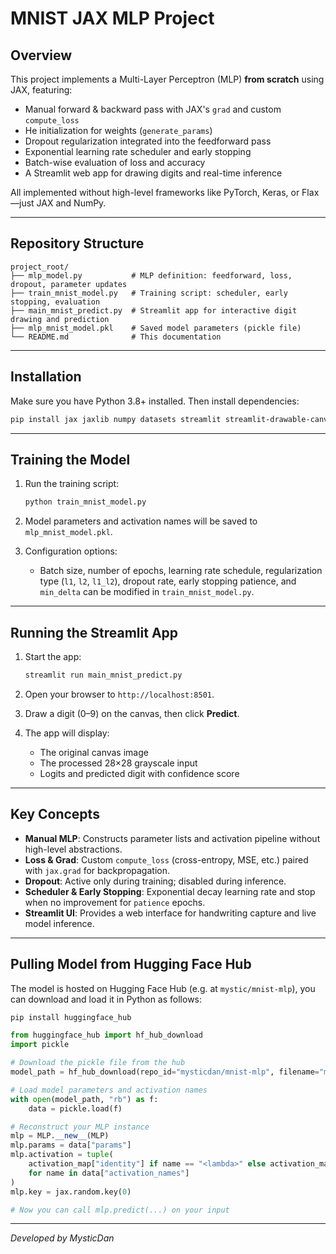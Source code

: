 # MNIST JAX MLP Project

## Overview

This project implements a Multi-Layer Perceptron (MLP) **from scratch** using JAX, featuring:

* Manual forward & backward pass with JAX's `grad` and custom `compute_loss`
* He initialization for weights (`generate_params`)
* Dropout regularization integrated into the feedforward pass
* Exponential learning rate scheduler and early stopping
* Batch-wise evaluation of loss and accuracy
* A Streamlit web app for drawing digits and real-time inference

All implemented without high-level frameworks like PyTorch, Keras, or Flax—just JAX and NumPy.

---

## Repository Structure

```
project_root/
├── mlp_model.py           # MLP definition: feedforward, loss, dropout, parameter updates
├── train_mnist_model.py   # Training script: scheduler, early stopping, evaluation
├── main_mnist_predict.py  # Streamlit app for interactive digit drawing and prediction
├── mlp_mnist_model.pkl    # Saved model parameters (pickle file)
└── README.md              # This documentation
```

---

## Installation

Make sure you have Python 3.8+ installed. Then install dependencies:

```bash
pip install jax jaxlib numpy datasets streamlit streamlit-drawable-canvas opencv-python
```

---

## Training the Model

1. Run the training script:

   ```bash
   python train_mnist_model.py
   ```
2. Model parameters and activation names will be saved to `mlp_mnist_model.pkl`.
3. Configuration options:

   * Batch size, number of epochs, learning rate schedule, regularization type (`l1`, `l2`, `l1_l2`), dropout rate, early stopping patience, and `min_delta` can be modified in `train_mnist_model.py`.

---

## Running the Streamlit App

1. Start the app:

   ```bash
   streamlit run main_mnist_predict.py
   ```
2. Open your browser to `http://localhost:8501`.
3. Draw a digit (0–9) on the canvas, then click **Predict**.
4. The app will display:

   * The original canvas image
   * The processed 28×28 grayscale input
   * Logits and predicted digit with confidence score

---

## Key Concepts

* **Manual MLP**: Constructs parameter lists and activation pipeline without high-level abstractions.
* **Loss & Grad**: Custom `compute_loss` (cross-entropy, MSE, etc.) paired with `jax.grad` for backpropagation.
* **Dropout**: Active only during training; disabled during inference.
* **Scheduler & Early Stopping**: Exponential decay learning rate and stop when no improvement for `patience` epochs.
* **Streamlit UI**: Provides a web interface for handwriting capture and live model inference.

---

## Pulling Model from Hugging Face Hub

The model is hosted on Hugging Face Hub (e.g. at `mystic/mnist-mlp`), you can download and load it in Python as follows:

```bash
pip install huggingface_hub
```

```python
from huggingface_hub import hf_hub_download
import pickle

# Download the pickle file from the hub
model_path = hf_hub_download(repo_id="mysticdan/mnist-mlp", filename="mlp_mnist_model.pkl")

# Load model parameters and activation names
with open(model_path, "rb") as f:
    data = pickle.load(f)

# Reconstruct your MLP instance
mlp = MLP.__new__(MLP)
mlp.params = data["params"]
mlp.activation = tuple(
    activation_map["identity"] if name == "<lambda>" else activation_map[name]
    for name in data["activation_names"]
)
mlp.key = jax.random.key(0)

# Now you can call mlp.predict(...) on your input
```

---

*Developed by MysticDan*

